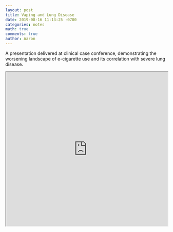 ```yaml
---
layout: post
title: Vaping and Lung Disease
date: 2019-08-16 11:13:25 -0700
categories: notes 
math: true
comments: true
author: Aaron
---
```


A presentation delivered at clinical case conference, demonstrating the worsening landscape of e-cigarette use and its correlation with severe lung disease.

<style>
.responsive-wrap iframe{ max-width: 100%;}
</style>
<div class="responsive-wrap">
<!-- this is the embed code provided by Google -->
<iframe src="https://drive.google.com/file/d/1JqZD2JmD6lxi-LnmcTlMW4jvzOnFFaIA/preview" width="640" height="480"></iframe>
<!-- Google embed ends -->
</div>
